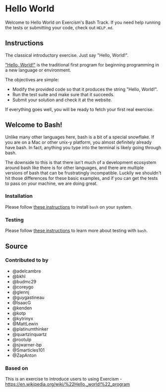 # Hello World

Welcome to Hello World on Exercism's Bash Track.
If you need help running the tests or submitting your code, check out `HELP.md`.

## Instructions

The classical introductory exercise.
Just say "Hello, World!".

["Hello, World!"][hello-world] is the traditional first program for beginning programming in a new language or environment.

The objectives are simple:

- Modify the provided code so that it produces the string "Hello, World!".
- Run the test suite and make sure that it succeeds.
- Submit your solution and check it at the website.

If everything goes well, you will be ready to fetch your first real exercise.

[hello-world]: https://en.wikipedia.org/wiki/%22Hello,_world!%22_program

## Welcome to Bash!

Unlike many other languages here, bash is a bit of a special snowflake.
If you are on a Mac or other unix-y platform, you almost definitely
already have bash. In fact, anything you type into the terminal is
likely going through bash.

The downside to this is that there isn't much of a development
ecosystem around bash like there is for other languages, and there are
multiple versions of bash that can be frustratingly incompatible. Luckily
we shouldn't hit those differences for these basic examples, and if you
can get the tests to pass on your machine, we are doing great.

### Installation

Please follow [these instructions](https://exercism.org/docs/tracks/bash/installation) to install `bash` on your system.

### Testing

Please follow [these instructions](https://exercism.org/docs/tracks/bash/tests) to learn more about testing with `bash`.

## Source

### Contributed to by

- @adelcambre
- @bkhl
- @budmc29
- @coreygo
- @glennj
- @guygastineau
- @IsaacG
- @kenden
- @kotp
- @kytrinyx
- @MattLewin
- @platinumthinker
- @quartzinquartz
- @rootulp
- @sjwarner-bp
- @Smarticles101
- @ZapAnton

### Based on

This is an exercise to introduce users to using Exercism - https://en.wikipedia.org/wiki/%22Hello,_world!%22_program
